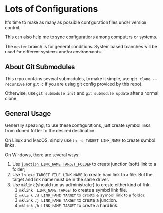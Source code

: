 # Lots of Configurations

It's time to make as many as possible configuration files under version control.

This can also help me to sync configurations among computers or systems.

The `master` branch is for general conditions. System based branches will be used
for different systems and/or environments.

## About Git Submodules

This repo contains several submodules, to make it simple, use `git clone --recursive` (or `git c` if you are using git config provided by this repo).

Otherwise, use `git submodule init` and `git submodule update` after a normal clone.

## General Usage

Generally speaking, to use these configurations, just create symbol links from
cloned folder to the desired destination.

On Linux and MacOS, simply use `ln -s TARGET LINK_NAME` to create symbol links.

On Windows, there are several ways:

1. Use [`junction LINK_NAME TARGET_FOLDER`](http://technet.microsoft.com/en-us/sysinternals/bb896768.aspx)
    to create junction (soft) link to a folder;
1. Use `ln.exe TARGET_FILE LINK_NAME` to create hard link to a file. But the target and link name
    must be in the same driver.
1. Use `mklink` (should run as adiministrator) to create either kind of link:
    1. `mklink  LINK_NAME TARGET` to create a symbol link file.
    1. `mklink /d LINK_NAME TARGET` to create a symbol link to a folder.
    1. `mklink /j LINK_NAME TARGET` to create a junction.
    1. `mklink /h LINK_NAME TARGET` to create a hard link.
